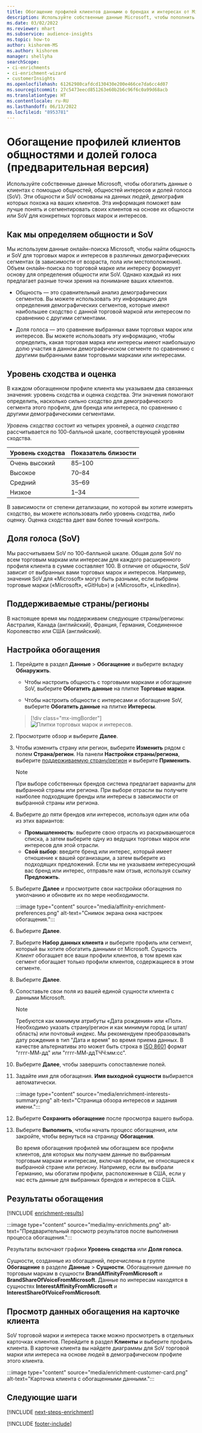 ```yaml
---
title: Обогащение профилей клиентов данными о брендах и интересах от Microsoft
description: Используйте собственные данные Microsoft, чтобы пополнить данные о клиентах с помощью общностей и долей голоса.
ms.date: 03/02/2022
ms.reviewer: mhart
ms.subservice: audience-insights
ms.topic: how-to
author: kishorem-MS
ms.author: kishorem
manager: shellyha
searchScope:
- ci-enrichments
- ci-enrichment-wizard
- customerInsights
ms.openlocfilehash: 61262980cafdcd130430e200e466ce7da6cc4d07
ms.sourcegitcommit: 27c5473eecd851263e60b2b6c96f6c0a99d68acb
ms.translationtype: HT
ms.contentlocale: ru-RU
ms.lasthandoff: 06/13/2022
ms.locfileid: "8953781"
---
```

# <a name="enrich-customer-profiles-with-affinities-and-share-of-voice-preview"></a>Обогащение профилей клиентов общностями и долей голоса (предварительная версия)

Используйте собственные данные Microsoft, чтобы обогатить данные о клиентах с помощью общностей, общностей интересов и долей голоса (SoV). Эти общности и SoV основаны на данных людей, демография которых похожа на ваших клиентов. Эта информация поможет вам лучше понять и сегментировать своих клиентов на основе их общности или SoV для конкретных торговых марок и интересов.

## <a name="how-we-determine-affinities-and-sov"></a>Как мы определяем общности и SoV

Мы используем данные онлайн-поиска Microsoft, чтобы найти общность и SoV для торговых марок и интересов в различных демографических сегментах (в зависимости от возраста, пола или местоположения). Объем онлайн-поиска по торговой марке или интересу формирует основу для определения общности или SoV. Однако каждый из них предлагает разные точки зрения на понимание ваших клиентов.

- Общность — это сравнительный анализ демографических сегментов. Вы можете использовать эту информацию для определения демографических сегментов, которые имеют наибольшее сходство с данной торговой маркой или интересом по сравнению с другими сегментами.

- Доля голоса — это сравнение выбранных вами торговых марок или интересов. Вы можете использовать эту информацию, чтобы определить, какая торговая марка или интересы имеют наибольшую долю участия в данном демографическом сегменте по сравнению с другими выбранными вами торговыми марками или интересами.

## <a name="affinity-level-and-score"></a>Уровень сходства и оценка

В каждом обогащенном профиле клиента мы указываем два связанных значения: уровень сходства и оценка сходства. Эти значения помогают определить, насколько сильно сходство для демографического сегмента этого профиля, для бренда или интереса, по сравнению с другими демографическими сегментами.

*Уровень сходства* состоит из четырех уровней, а *оценка сходства* рассчитывается по 100-балльной шкале, соответствующей уровням сходства.

|Уровень сходства |Показатель близости  |
|---------|---------|
|Очень высокий     | 85–100       |
|Высокое     | 70–84        |
|Средний     | 35–69        |
|Низкое     | 1–34        |

В зависимости от степени детализации, по которой вы хотите измерять сходство, вы можете использовать либо уровень сходства, либо оценку. Оценка сходства дает вам более точный контроль.

## <a name="share-of-voice-sov"></a>Доля голоса (SoV)

Мы рассчитываем SoV по 100-балльной шкале. Общая доля SoV по всем торговым маркам или интересам для каждого расширенного профиля клиента в сумме составляет 100. В отличие от общности, SoV зависит от выбранных вами торговых марок и интересов. Например, значения SoV для «Microsoft» могут быть разными, если выбраны торговые марки («Microsoft», «GitHub») и («Microsoft», «LinkedIn»).

## <a name="supported-countriesregions"></a>Поддерживаемые страны/регионы

В настоящее время мы поддерживаем следующие страны/регионы: Австралия, Канада (английский), Франция, Германия, Соединенное Королевство или США (английский).

## <a name="configure-the-enrichment"></a>Настройка обогащения

1. Перейдите в раздел **Данные** > **Обогащение** и выберите вкладку **Обнаружить**.

   - Чтобы настроить общность с торговыми марками и обогащение SoV, выберите **Обогатить данные** на плитке **Торговые марки**.

   - Чтобы настроить общности с интересами и обогащение SoV, выберите **Обогатить данные** на плитке **Интересы**.

   > [!div class="mx-imgBorder"]
   > ![Плитки торговых марок и интересов.](media/BrandsInterest-tile-Hub.png "Плитки торговых марок и интересов")

1. Просмотрите обзор и выберите **Далее**.

1. Чтобы изменить страну или регион, выберите **Изменить** рядом с полем **Страна/регион**. На панели **Настройки страны/региона**, выберите [поддерживаемую страну/регион](#supported-countriesregions) и выберите **Применить**.

   > [!NOTE]
   > При выборе собственных брендов система предлагает варианты для выбранной страны или региона. При выборе отрасли вы получите наиболее подходящие бренды или интересы в зависимости от выбранной страны или региона.

1. Выберите до пяти брендов или интересов, используя один или оба из этих вариантов:

   - **Промышленность**: выберите свою отрасль из раскрывающегося списка, а затем выберите одну из ведущих торговых марок или интересов для этой отрасли.
   - **Свой выбор**: введите бренд или интерес, который имеет отношение к вашей организации, а затем выберите из подходящих предложений. Если мы не указываем интересующий вас бренд или интерес, отправьте нам отзыв, используя ссылку **Предложить**.

1. Выберите **Далее** и просмотрите свои настройки обогащения по умолчанию и обновите их по мере необходимости.

   :::image type="content" source="media/affinity-enrichment-preferences.png" alt-text="Снимок экрана окна настроек обогащения.":::

1. Выберите **Далее**.

1. Выберите **Набор данных клиента** и выберите профиль или сегмент, который вы хотите обогатить данными от Microsoft. Сущность *Клиент* обогащает все ваши профили клиентов, в том время как сегмент обогащает только профили клиентов, содержащиеся в этом сегменте.

1. Выберите **Далее**.

1. Сопоставьте свои поля из вашей единой сущности клиента с данными Microsoft.

   > [!NOTE]
   > Требуются как минимум атрибуты «Дата рождения» или «Пол». Необходимо указать страну/регион и как минимум город (и штат/область) или почтовый индекс. Мы рекомендуем преобразовывать дату рождения в тип "Дата и время" во время приема данных. В качестве альтернативы это может быть строка в [ISO 8601](https://www.iso.org/iso-8601-date-and-time-format.html) формат "гггг-ММ-дд" или "гггг-ММ-ддTЧЧ:мм:сс".

1. Выберите **Далее**, чтобы завершить сопоставление полей.

1. Задайте имя для обогащения. **Имя выходной сущности** выбирается автоматически.

   :::image type="content" source="media/enrichment-interests-summary.png" alt-text="Страница обзора интересов и задания имени.":::

1. Выберите **Сохранить обогащение** после просмотра вашего выбора.

1. Выберите **Выполнить**, чтобы начать процесс обогащения, или закройте, чтобы вернуться на страницу **Обогащения**.

   Во время обогащения профилей мы обогащаем все профили клиентов, для которых мы получаем данные по выбранным торговым маркам и интересам, включая профили, не относящиеся к выбранной стране или региону. Например, если вы выбрали Германию, мы обогатим профили, расположенные в США, если у нас есть данные для выбранных брендов и интересов в США.

## <a name="enrichment-results"></a>Результаты обогащения

[!INCLUDE [enrichment-results](includes/enrichment-results.md)]

:::image type="content" source="media/my-enrichments.png" alt-text="Предварительный просмотр результатов после выполнения процесса обогащения.":::

Результаты включают графики **Уровень сходства** или **Доля голоса**.

Сущности, созданные из обогащений, перечислены в группе **Обогащение** в разделе **Данные** > **Сущности**. Обогащенные данные по торговым маркам в сущности **BrandAffinityFromMicrosoft** и **BrandShareOfVoiceFromMicrosoft**. Данные по интересам находятся в сущностях **InterestAffinityFromMicrosoft** и **InterestShareOfVoiceFromMicrosoft**.

## <a name="see-enrichment-data-on-the-customer-card"></a>Просмотр данных обогащения на карточке клиента

SoV торговой марки и интереса также можно просмотреть в отдельных карточках клиентов. Перейдите в раздел **Клиенты** и выберите профиль клиента. В карточке клиента вы найдете диаграммы для SoV торговой марки или интереса на основе людей в демографическом профиле этого клиента.

:::image type="content" source="media/enrichment-customer-card.png" alt-text="Карточка клиента с обогащенными данными.":::

## <a name="next-steps"></a>Следующие шаги

[!INCLUDE [next-steps-enrichment](includes/next-steps-enrichment.md)]


[!INCLUDE [footer-include](includes/footer-banner.md)]

